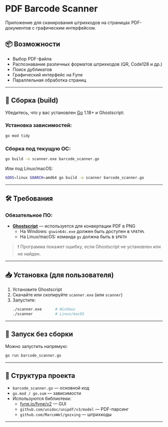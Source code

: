 # PDF Barcode Scanner

Приложение для сканирования штрихкодов на страницах PDF-документов с графическим интерфейсом.

## 📦 Возможности

- Выбор PDF-файла
- Распознавание различных форматов штрихкодов (QR, Code128 и др.)
- Поиск дубликатов
- Графический интерфейс на Fyne
- Параллельная обработка страниц

---

## 🚀 Сборка (build)

Убедитесь, что у вас установлен [Go](https://golang.org/dl/) 1.18+ и Ghostscript:

### Установка зависимостей:

```bash
go mod tidy
```

### Сборка под текущую ОС:

```bash
go build -o scanner.exe barcode_scanner.go
```

Или под Linux/macOS:

```bash
GOOS=linux GOARCH=amd64 go build -o scanner barcode_scanner.go
```

---

## 🛠 Требования

### Обязательное ПО:
- **[Ghostscript](https://www.ghostscript.com/download/gsdnld.html)** — используется для конвертации PDF в PNG
  - На Windows: `gswin64c.exe` должен быть доступен в `%PATH%`
  - На Linux/macOS: команда `gs` должна быть в `$PATH`

> ❗ Программа покажет ошибку, если Ghostscript не установлен или не найден.

---

## 📥 Установка (для пользователя)

1. Установите Ghostscript
2. Скачайте или скопируйте `scanner.exe` (или `scanner`)
3. Запустите:
   ```bash
   ./scanner.exe      # Windows
   ./scanner          # Linux/macOS
   ```

---

## 🧪 Запуск без сборки

Можно запустить напрямую:
```bash
go run barcode_scanner.go
```

---

## 📁 Структура проекта

- `barcode_scanner.go` — основной код
- `go.mod / go.sum` — зависимости
- Используются библиотеки:
  - [fyne.io/fyne/v2](https://pkg.go.dev/fyne.io/fyne/v2) — GUI
  - `github.com/unidoc/unipdf/v3/model` — PDF-парсинг
  - `github.com/MarcoWel/gozxing` — штрихкоды

---

